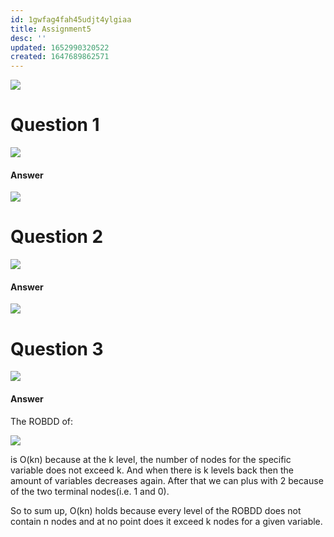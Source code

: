 ```yaml
---
id: 1gwfag4fah45udjt4ylgiaa
title: Assignment5
desc: ''
updated: 1652990320522
created: 1647689862571
---
```

![](../assets/imagess/2022-03-19-12-38-10.png)

# Question 1
![](../assets/imagess/2022-03-19-12-38-34.png)

#### Answer
![](../assets/imagess/2022-03-19-12-38-56.png)

# Question 2
![](../assets/imagess/2022-03-19-12-39-35.png)

#### Answer
![](../assets/imagess/2022-03-19-12-42-34.png)

# Question 3
![](../assets/imagess/2022-03-19-12-42-54.png)

#### Answer 
The ROBDD of:

![](../assets/imagess/2022-03-23-23-42-26.png) 

is O(kn) because at the k level, the number of nodes for the specific variable does not exceed k. And when there is k levels back then the amount of variables decreases again. After that we can plus with 2 because of the two terminal nodes(i.e. 1 and 0). 

So to sum up, O(kn) 
holds because every level of the ROBDD does not contain n nodes and at no point does it exceed k nodes for a given variable.

